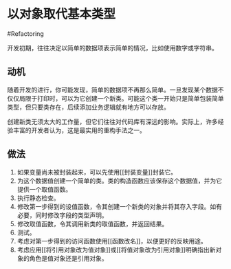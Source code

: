 # 以对象取代基本类型
#Refactoring 

开发初期，往往决定以简单的数据项表示简单的情况，比如使用数字或字符串。

## 动机

随着开发的进行，你可能发现，简单的数据项不再那么简单。一旦发现某个数据不仅仅局限于打印时，可以为它创建一个新类。可能这个类一开始只是简单包装简单类型，但只要类存在，后续添加业务逻辑就有地方可以存放。

创建新类无须太大的工作量，但它们往往对代码库有深远的影响。实际上，许多经验丰富的开发者认为，这是最实用的重构手法之一。

## 做法

1. 如果变量尚未被封装起来，可以先使用[[封装变量]]封装它。
2. 为这个数据值创建一个简单的类。类的构造函数应该保存这个数据值，并为它提供一个取值函数。
3. 执行静态检查。
4. 修改第一步得到的设值函数，令其创建一个新类的对象并将其存入字段。如有必要，同时修改字段的类型声明。
5. 修改取值函数，令其调用新类的取值函数，并返回结果。
6. 测试。
7. 考虑对第一步得到的访问函数使用[[函数改名]]，以便更好的反映用途。
8. 考虑应用[[将引用对象改为值对象]]或[[将值对象改为引用对象]]明确指出新对象的角色是值对象还是引用对象。